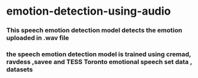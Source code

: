 # emotion-detection-using-audio

### This speech emotion detection model detects the emotion uploaded in .wav file
### the speech emotion detection model is trained using cremad, ravdess ,savee and TESS Toronto emotional speech set data , datasets
